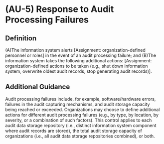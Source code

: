 
# (AU-5) Response to Audit Processing Failures

## Definition

(A)The information system alerts [Assignment: organization-defined personnel or roles] in the event of an audit processing failure; and
(B)The information system takes the following additional actions: [Assignment: organization-defined actions to be taken (e.g., shut down information system, overwrite oldest audit records, stop generating audit records)].

## Additional Guidance

Audit processing failures include, for example, software/hardware errors, failures in the audit capturing mechanisms, and audit storage capacity being reached or exceeded. Organizations may choose to define additional actions for different audit processing failures (e.g., by type, by location, by severity, or a combination of such factors). This control applies to each audit data storage repository (i.e., distinct information system component where audit records are stored), the total audit storage capacity of organizations (i.e., all audit data storage repositories combined), or both.
